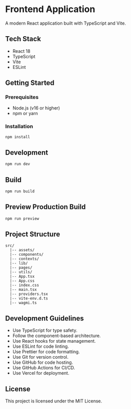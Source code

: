 
# Frontend Application

A modern React application built with TypeScript and Vite.

## Tech Stack

- React 18
- TypeScript
- Vite
- ESLint

## Getting Started

### Prerequisites

- Node.js (v16 or higher)
- npm or yarn

### Installation

```bash
npm install
```
## Development
```bash
npm run dev
```
## Build
```bash
npm run build
```
## Preview Production Build
```bash
npm run preview
```
## Project Structure
```
src/
  |-- assets/
  |-- components/ 
  |-- contexts/
  |-- lib/
  |-- pages/
  |-- utils/
  |-- App.tsx
  |-- App.css
  |-- index.css
  |-- main.tsx
  |-- providers.tsx
  |-- vite-env.d.ts
  |-- wagmi.ts
```
## Development Guidelines
- Use TypeScript for type safety.
- Follow the component-based architecture.
- Use React hooks for state management.
- Use ESLint for code linting.
- Use Prettier for code formatting.
- Use Git for version control.
- Use GitHub for code hosting.
- Use GitHub Actions for CI/CD.
- Use Vercel for deployment.

## License

This project is licensed under the MIT License.







